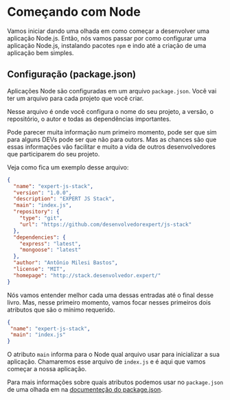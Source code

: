 # Começando com Node

Vamos iniciar dando uma olhada em como começar a desenvolver uma aplicação Node.js. Então, nós vamos passar por como configurar uma aplicação Node.js, instalando pacotes ```npm``` e indo até a criação de uma aplicação bem simples.

## Configuração (package.json)

Aplicações Node são configuradas em um arquivo ```package.json```. Você vai ter um arquivo para cada projeto que você criar.


Nesse arquivo é onde você configura o nome do seu projeto, a versão, o repositório, o autor e todas as dependências importantes.

Pode parecer muita informação num primeiro momento, pode ser que sim para alguns DEVs pode ser que não para outors. Mas as chances são que essas informações vão facilitar e muito a vida de outros desenvolvedores que participarem do seu projeto.

Veja como fica um exemplo desse arquivo:


``` json
{
  "name": "expert-js-stack",
  "version": "1.0.0",
  "description": "EXPERT JS Stack",
  "main": "index.js",
  "repository": {
    "type": "git",
    "url": "https://github.com/desenvolvedorexpert/js-stack"
  },
  "dependencies": {
    "express": "latest",
    "mongoose": "latest"
  },
  "author": "Antônio Milesi Bastos",
  "license": "MIT",
  "homepage": "http://stack.desenvolvedor.expert/"
}
```



Nós vamos entender melhor cada uma dessas entradas até o final desse livro. Mas, nesse primeiro momento, vamos focar nesses primeiros dois atributos que são o mínimo requerido.


``` json
{
 "name": "expert-js-stack",
 "main": "index.js"
}
```


O atributo ```main``` informa para o Node qual arquivo usar para inicializar a sua aplicação. Chamaremos esse arquivo de ```index.js``` e é aqui que vamos começar a nossa aplicação.

Para mais informações sobre quais atributos podemos usar no ```package.json``` de uma olhada em na [documenteção do package.json](https://docs.npmjs.com/files/package.json).
